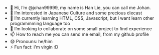 - 👋 Hi, I’m @johan99999, my name is Han Lie, you can call me Johan.
- 👀 I’m interested in Japanese Culture and some precious diecast
- 🌱 I’m currently learning HTML, CSS, Javascript, but i want learn other programmming language too
- 💞️ I’m looking to collaborate on some small project to find experience
- 📫 How to reach me you can send me email, from my github profile
- 😄 Pronouns: he/him
- ⚡ Fun fact: i'm virgin :D

<!---
johan99999/johan99999 is a ✨ special ✨ repository because its `README.md` (this file) appears on your GitHub profile.
You can click the Preview link to take a look at your changes.
--->
